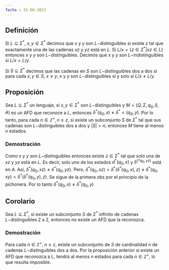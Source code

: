 ```yaml
---
fecha : 31-08-2023
---
```

## Definición
Si $L \subseteq \Sigma^{*}, \ x,y \in \Sigma^{*}$ decimos que $x$ y $y$ son $L-$distinguibles si existe $z$ tal que exactamente una de las cadenas $xz$ y $yz$ está en $L$.
Si $L/x=\{z \in \Sigma^{*} | xz \in L\}$ entonces $x$ y $y$ son $L-$distinguibles.
Decimos que $x$ y $y$ son $L-$indistinguibles si $L/x = L/y$.

Si $S \subseteq \Sigma^{*}$ decimos que las cadenas en $S$ son $L-$distinguibles dos a dos si para cada $x,y \in S$,  $x \neq y$, $x$ y $y$ son $L-$distinguibles sí y solo sí $L/x \neq L/y$.

## Proposición
Sea $L \subseteq \Sigma^{*}$ un lenguaje, si $x,y \in \Sigma^{*}$ son $L-$distinguibles y $M = (Q,\Sigma,q_0,\delta,A)$ es un AFD que reconoce a $L$, entonces $\delta^{*}(q_{0},x) \neq \delta^{*}<(q_{0},y)$. Por lo tanto, para cada $n \in \mathbb{Z}^{+}, n≥z$, si existe un subconjunto $S$ de $\Sigma^{*}$ tal que sus cadenas son $L-$distinguibles dos a dos y $|S|=n$, entonces $M$ tiene al menos $n$ estados.

### Demostración
Como $x$ y $y$ son $L-$distinguibles entonces existe $z \in \Sigma^{*}$ tal que solo una de $xz$ y $yz$ está en $L$. Es decir, solo uno de los estados $d^{*}(q_{0},x)$ y $\delta^({*}q_0,yz)$ está en $A$. Así, $\delta^{*}(q_{0},xz) \neq \delta^{*}(q_0,yz)$.
Pero, $\delta^{*}(q_{0},xz) = \delta^{*}(\delta^{*}(q_{0},x),z) \neq \delta^{*}(q_{0},xy) = \delta^{*}(\delta^*(q_{0},y),z)$. Se sigue de la primera obs por el principio de la pichonera.
Por lo tanto $\delta^{*}(q_{0},x) \neq \delta^{*}(q_{0},y)$

## Corolario
Sea $L \subseteq \Sigma^{*}$, si existe un subconjunto $S$ de $\Sigma^{*}$ infinito de cadenas $L-$distinguibles 2 a 2, entonces no existe un AFD que la reconozca.
### Demostración
Para cada $n \in \mathbb{Z}^{+}, \ n≥z$, existe un subconjunto de $S$ de cardinalidad $n$ de cadenas $L-$distinguibles dos a dos. Por la proposición anterior si existe un AFD que reconozca a $L$, tendrá al menos $n$ estados para cada $n \in \mathbb{Z}^{+}$, lo que resulta imposible.

